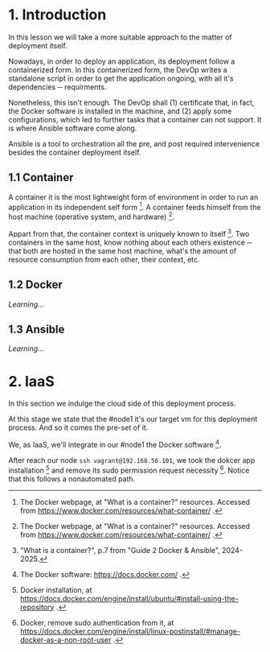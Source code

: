 # 1. Introduction

<!--<img src="media/docker1.png" width="72">  <img src="media/ansible1.png" width="56">-->

In this lesson we will take a more suitable approach to the matter of deployment itself.

Nowadays, in order to deploy an application, its deployment follow a containerized form. In this containerized form, the DevOp writes a standalone script in order to get the application ongoing, with all it's dependencies ─ requirments.

Nonetheless, this isn't enough. The DevOp shall (1) certificate that, in fact, the Docker software is installed in the machine, and (2) apply some configurations, which led to further tasks that a container can not support. It is where Ansible software come along.

Ansible is a tool to orchestration all the pre, and post required intervenience besides the container deployment itself.

## 1.1 Container
A container it is the most lightweight form of environment in order to run an application in its independent self form [^1]. A container feeds himself from the host machine (operative system, and hardware) [^1].

Appart from that, the container context is uniquely known to itself [^2]. Two containers in the same host, know nothing about each others existence ─ that both are hosted in the same host machine, what's the amount of resource consumption from each other, their context, etc.

## 1.2 Docker
<!--## 1.2 Docker <img src="media/docker1.png" width="48">-->
*Learning...*

## 1.3 Ansible
<!--## 1.3 Ansible <img src="media/ansible1.png" width="28">-->
*Learning...*

# 2. IaaS
In this section we indulge the cloud side of this deployment process.

At this stage we state that the #node1 it's our target vm for this deployment process. And so it comes the pre-set of it.

We, as IaaS, we'll integrate in our #node1 the Docker software [^3].

After reach our node ```ssh vagrant@192.168.56.101```, we took the dokcer app installation [^4] and remove its sudo permission request necessity [^5]. Notice that this follows a nonautomated path.

<!--## 2.1. Tutorial
As our first time concern, we decide to follow the company tutorial [^6].-->

<!--# 3. DevOp
*Learning...*-->

<!--References-->
[^1]: The Docker webpage, at "What is a container?" resources. Accessed from https://www.docker.com/resources/what-container/ .

[^2]: "What is a container?", p.7 from "Guide 2 Docker & Ansible", 2024-2025.

[^3]: The Docker software: https://docs.docker.com/ .

[^4]: Docker installation, at https://docs.docker.com/engine/install/ubuntu/#install-using-the-repository .

[^5]: Docker, remove sudo authentication from it, at https://docs.docker.com/engine/install/linux-postinstall/#manage-docker-as-a-non-root-user .

<!--[^6]: Docker tutorial, at https://docs.docker.com/get-started/workshop/02_our_app/ .-->

